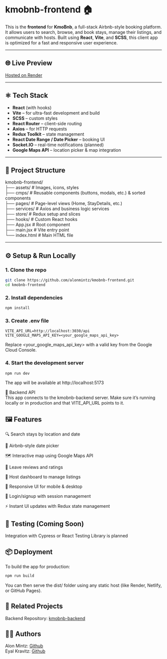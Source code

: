 # kmobnb-frontend 🏠

This is the **frontend** for **KmoBnb**, a full-stack Airbnb-style booking platform. It allows users to search, browse, and book stays, manage their listings, and communicate with hosts. Built using **React**, **Vite**, and **SCSS**, this client app is optimized for a fast and responsive user experience.

---

## 🌐 Live Preview

[Hosted on Render](https://kmobnb.onrender.com/)

---

## ⚛️ Tech Stack

- **React** (with hooks)
- **Vite** – for ultra-fast development and build
- **SCSS** – custom styles
- **React Router** – client-side routing
- **Axios** – for HTTP requests
- **Redux Toolkit** – state management
- **React Date Range / Date Picker** – booking UI
- **Socket.IO** – real-time notifications (planned)
- **Google Maps API** – location picker & map integration

---

## 📁 Project Structure

kmobnb-frontend/  
├── assets/ # Images, icons, styles  
├── cmps/ # Reusable components (buttons, modals, etc.) & sorted components  
├── pages/ # Page-level views (Home, StayDetails, etc.)  
├── services/ # Axios and business logic services  
├── store/ # Redux setup and slices  
├── hooks/ # Custom React hooks  
├── App.jsx # Root component  
├── main.jsx # Vite entry point  
└── index.html # Main HTML file  

---

## ⚙️ Setup & Run Locally  

### 1. Clone the repo  

```bash
git clone https://github.com/alonmintz/kmobnb-frontend.git
cd kmobnb-frontend
```
### 2. Install dependencies  
```bash
npm install
```
### 3. Create .env file
```env
VITE_API_URL=http://localhost:3030/api
VITE_GOOGLE_MAPS_API_KEY=<your_google_maps_api_key>
```
Replace <your_google_maps_api_key> with a valid key from the Google Cloud Console.

### 4. Start the development server
```bash
npm run dev
```
The app will be available at http://localhost:5173

🔗 Backend API  
This app connects to the kmobnb-backend server. Make sure it’s running locally or in production and that VITE_API_URL points to it.  
  
## 🖼 Features  
🔍 Search stays by location and date  

📅 Airbnb-style date picker  

🗺 Interactive map using Google Maps API  

💬 Leave reviews and ratings  

🧾 Host dashboard to manage listings  

📲 Responsive UI for mobile & desktop  

🔐 Login/signup with session management  

⚡️ Instant UI updates with Redux state management  

## 🧪 Testing (Coming Soon)  
Integration with Cypress or React Testing Library is planned  

## 📦 Deployment  
To build the app for production:  

```bash
npm run build
```
You can then serve the dist/ folder using any static host (like Render, Netlify, or GitHub Pages).

## 📌 Related Projects  
Backend Repository: [kmobnb-backend](https://github.com/alonmintz/kmobnb-backend) 

## 🧑‍💻 Authors  
Alon Mintz: [Github](https://github.com/alonmintz)   
Eyal Kravitz: [Github](https://github.com/keyal)  
